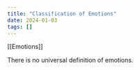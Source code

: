 ```yaml
---
title: "Classification of Emotions"
date: 2024-01-03
tags: []
---
```

[[Emotions]]

There is no universal definition of emotions.

